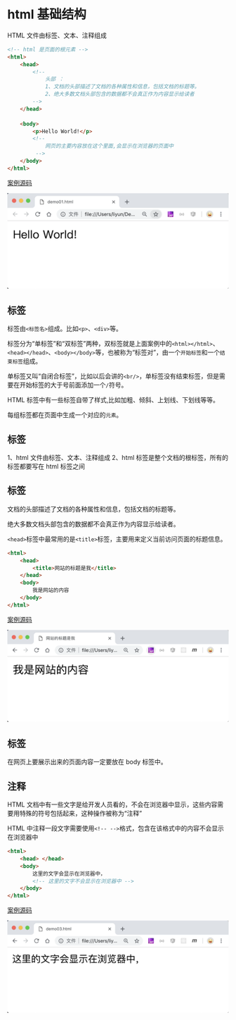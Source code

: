 # html 基础结构

HTML 文件由标签、文本、注释组成

```html
<!-- html 是页面的根元素 -->
<html>
    <head>
        <!-- 
            头部 ：
            1、文档的头部描述了文档的各种属性和信息，包括文档的标题等。
            2、绝大多数文档头部包含的数据都不会真正作为内容显示给读者
        -->
    </head>

    <body>
        <p>Hello World!</p>
        <!-- 
            网页的主要内容放在这个里面,会显示在浏览器的页面中
         -->
    </body>
</html>
```

[案例源码](./demo/demo01.html)

![](./images/01.png)

## 标签

标签由`<标签名>`组成。比如`<p>`、`<div>`等。

标签分为“单标签”和“双标签”两种，双标签就是上面案例中的`<html></html>`、`<head></head>`、`<body></body>`等，也被称为“标签对”，由一个`开始标签`和一个`结束标签`组成。

单标签又叫“自闭合标签”，比如以后会讲的`<br/>`，单标签没有结束标签，但是需要在开始标签的大于号前面添加一个`/`符号。

HTML 标签中有一些标签自带了样式,比如加粗、倾斜、上划线、下划线等等。

每组标签都在页面中生成一个对应的`元素`。

## <html> 标签

1、html 文件由标签、文本、注释组成
2、html 标签是整个文档的根标签，所有的标签都要写在 html 标签之间

## <head> 标签

文档的头部描述了文档的各种属性和信息，包括文档的标题等。

绝大多数文档头部包含的数据都不会真正作为内容显示给读者。

`<head>`标签中最常用的是`<title>`标签，主要用来定义当前访问页面的标题信息。

```html
<html>
    <head>
        <title>网站的标题是我</title>
    </head>
    <body>
        我是网站的内容
    </body>
</html>
```

[案例源码](./demo/demo02.html)

![](./images/02.png)

## <body> 标签

在网页上要展示出来的页面内容一定要放在 body 标签中。

## 注释

HTML 文档中有一些文字是给开发人员看的，不会在浏览器中显示，这些内容需要用特殊的符号包括起来，这种操作被称为“注释”

HTML 中注释一段文字需要使用`<!-- -->`格式，包含在该格式中的内容不会显示在浏览器中

```html
<html>
    <head> </head>
    <body>
        这里的文字会显示在浏览器中，
        <!-- 这里的文字不会显示在浏览器中 -->
    </body>
</html>
```

[案例源码](./demo/demo03.html)

![](./images/03.png)
